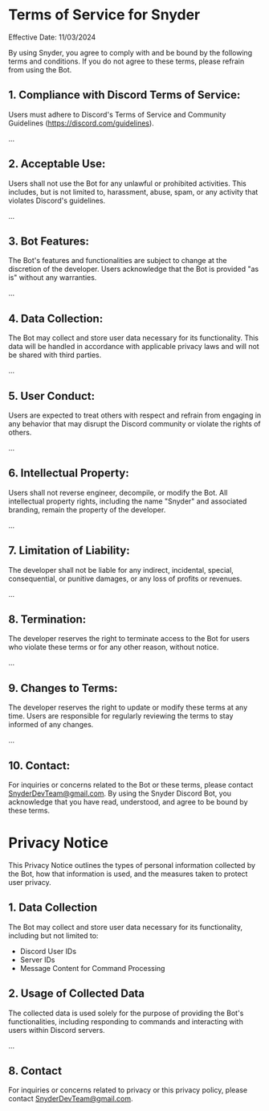 # Terms of Service for Snyder

Effective Date: 11/03/2024

By using Snyder, you agree to comply with and be bound by the following terms and conditions. If you do not agree to these terms, please refrain from using the Bot.

## 1. Compliance with Discord Terms of Service:

Users must adhere to Discord's Terms of Service and Community Guidelines (https://discord.com/guidelines).

...

## 2. Acceptable Use:

Users shall not use the Bot for any unlawful or prohibited activities. This includes, but is not limited to, harassment, abuse, spam, or any activity that violates Discord's guidelines.

...

## 3. Bot Features:

The Bot's features and functionalities are subject to change at the discretion of the developer. Users acknowledge that the Bot is provided "as is" without any warranties.

...

## 4. Data Collection:

The Bot may collect and store user data necessary for its functionality. This data will be handled in accordance with applicable privacy laws and will not be shared with third parties.

...

## 5. User Conduct:

Users are expected to treat others with respect and refrain from engaging in any behavior that may disrupt the Discord community or violate the rights of others.

...

## 6. Intellectual Property:

Users shall not reverse engineer, decompile, or modify the Bot. All intellectual property rights, including the name "Snyder" and associated branding, remain the property of the developer.

...

## 7. Limitation of Liability:

The developer shall not be liable for any indirect, incidental, special, consequential, or punitive damages, or any loss of profits or revenues.

...

## 8. Termination:

The developer reserves the right to terminate access to the Bot for users who violate these terms or for any other reason, without notice.

...

## 9. Changes to Terms:

The developer reserves the right to update or modify these terms at any time. Users are responsible for regularly reviewing the terms to stay informed of any changes.

...

## 10. Contact:

For inquiries or concerns related to the Bot or these terms, please contact SnyderDevTeam@gmail.com.
By using the Snyder Discord Bot, you acknowledge that you have read, understood, and agree to be bound by these terms.



# Privacy Notice

This Privacy Notice outlines the types of personal information collected by the Bot, how that information is used, and the measures taken to protect user privacy.

## 1. Data Collection

The Bot may collect and store user data necessary for its functionality, including but not limited to:
- Discord User IDs
- Server IDs
- Message Content for Command Processing

## 2. Usage of Collected Data

The collected data is used solely for the purpose of providing the Bot's functionalities, including responding to commands and interacting with users within Discord servers.

...

## 8. Contact

For inquiries or concerns related to privacy or this privacy policy, please contact SnyderDevTeam@gmail.com.